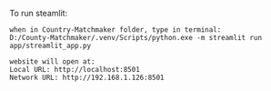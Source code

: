 To run steamlit: 

	when in Country-Matchmaker folder, type in terminal: 
	D:/County-Matchmaker/.venv/Scripts/python.exe -m streamlit run app/streamlit_app.py
	
	website will open at: 
	Local URL: http://localhost:8501
	Network URL: http://192.168.1.126:8501
